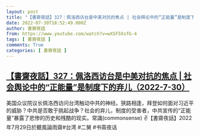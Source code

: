 ```yaml
---
layout: post
title: "【書齋夜話】327：佩洛西访台是中美对抗的焦点 | 社会舆论中的“正能量”是制度下的弃儿（2022-7-30）"
date: 2022-07-30T18:52:49.000Z
author: 書齋夜話
from: https://www.youtube.com/watch?v=wXSF5XsfG-4
tags: [ 書齋夜話 ]
comments: True
categories: [ 書齋夜話 ]
---
```

<!--1659207169000-->
[【書齋夜話】327：佩洛西访台是中美对抗的焦点 | 社会舆论中的“正能量”是制度下的弃儿（2022-7-30）](https://www.youtube.com/watch?v=wXSF5XsfG-4)
------

<div>
美国众议院议长佩洛西访问台湾触动中共的神经。狭路相逢，拜登如何面对习近平的威胁？中共是否敢于挑起战争？社会的弃儿，制度的受害者，中共宣传的“正能量”暴露了悲惨的历史和残酷的现实。常識(commonsense) ✌【書齋夜話】2022年7月29日於聽風論雨齋#台湾 #二舅 #书斋夜话
</div>
